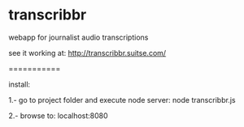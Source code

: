 transcribbr
===========

webapp for journalist audio transcriptions

see it working at: http://transcribbr.suitse.com/

===========

install: 

1.- go to project folder and execute node server: node transcribbr.js

2.- browse to: localhost:8080

